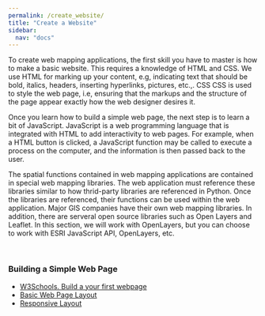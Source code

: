 ```yaml
---
permalink: /create_website/
title: "Create a Website"
sidebar:
  nav: "docs"
---
```



To create web mapping applications, the first skill you have to master is how to make a basic website. This requires a knowledge of HTML
and CSS.  We use HTML for marking up your content, e.g, indicating text that should be bold, italics, headers, inserting hyperlinks, pictures, etc.,.  CSS
CSS is used to style the web page, i.e, ensuring that the markups and the structure of the page appear exactly how the web designer desires it.

Once you learn how to build a simple web page, the next step is to learn a bit of JavaScript.  JavaScript is a web programming language that is integrated with HTML to add interactivity to 
web pages. For example, when a HTML button is clicked, a JavaScript function may be called to execute a process on the computer, and the 
information is then passed back to the user.

The spatial functions contained in web mapping applications are contained in special web mapping libraries. The web application must reference these 
libraries similar to how thrid-party libraries are referenced in Python. Once the libraries are referenced, their functions can be used within the web application.  Major GIS companies 
have their own web mapping libraries. In addition, there are serveral open source libraries such as Open Layers and Leaflet. In this section, we will work with OpenLayers, but you can choose to work with 
ESRI JavaScript API, OpenLayers, etc.

<br>

### Building a Simple Web Page
* [W3Schools. Build a your first webpage](https://www.w3schools.com/html/html_intro.asp) 
* [Basic Web Page Layout](https://www.w3schools.com/html/html_layout.asp)
* [Responsive Layout](https://www.w3schools.com/html/html_responsive.asp)
